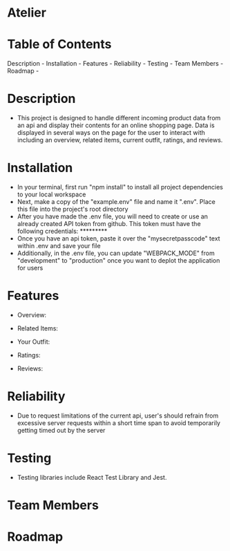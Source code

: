 # Atelier

# Table of Contents
  Description -
  Installation -
  Features -
  Reliability -
  Testing -
  Team Members -
  Roadmap -

# Description
  - This project is designed to handle different incoming product data from an api and display their contents for an online shopping page. Data is displayed in several ways on the page for the user to interact with including an overview, related items, current outfit, ratings, and reviews.

# Installation
  - In your terminal, first run "npm install" to install all project dependencies to your local workspace
  - Next, make a copy of the "example.env" file and name it ".env". Place this file into the project's root directory
  - After you have made the .env file, you will need to create or use an already created API token from github. This token must have the following credentials: *********
  - Once you have an api token, paste it over the "mysecretpasscode" text within .env and save your file
  - Additionally, in the .env file, you can update "WEBPACK_MODE" from "development" to "production" once you want to deplot the application for users

# Features
  - Overview:

  - Related Items:

  - Your Outfit:

  - Ratings:

  - Reviews:

# Reliability
  - Due to request limitations of the current api, user's should refrain from excessive server requests within a short time span to avoid temporarily getting timed out by the server

# Testing
  - Testing libraries include React Test Library and Jest.

# Team Members

# Roadmap